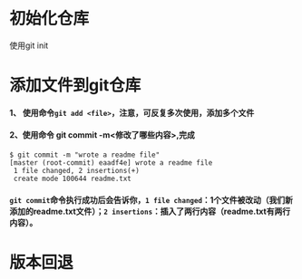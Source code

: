 # 初始化仓库

使用git init

# 添加文件到git仓库

#### 1、 使用命令`git add <file>`，注意，可反复多次使用，添加多个文件

#### 2、使用命令  git commit -m<修改了哪些内容>,完成

```
$ git commit -m "wrote a readme file"
[master (root-commit) eaadf4e] wrote a readme file
 1 file changed, 2 insertions(+)
 create mode 100644 readme.txt
```

#### `git commit`命令执行成功后会告诉你，`1 file changed`：1个文件被改动（我们新添加的readme.txt文件）；`2 insertions`：插入了两行内容（readme.txt有两行内容）。

# 版本回退



